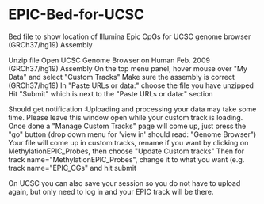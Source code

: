 # EPIC-Bed-for-UCSC
Bed file to show location of Illumina Epic CpGs for UCSC genome browser (GRCh37/hg19) Assembly

Unzip file
Open UCSC Genome Browser on Human Feb. 2009 (GRCh37/hg19) Assembly
On the top menu panel, hover mouse over "My Data" and select "Custom Tracks"
Make sure the assembly is correct (GRCh37/hg19)
In "Paste URLs or data:" choose the file you have unzipped
Hit "Submit" which is next to the "Paste URLs or data:" section

Should get notification :Uploading and processing your data may take some time. Please leave this window open while your custom track is loading.
Once done a "Manage Custom Tracks" page will come up, just press the "go" button (drop down menu for 'view in' should read: "Genome Browser")
Your file will come up in custom tracks, rename if you want by clicking on MethylationEPIC_Probes, then choose "Update Custom tracks"
Then for track name="MethylationEPIC_Probes", change it to what you want (e.g. track name="EPIC_CGs" and hit submit

On UCSC you can also save your session so you do not have to upload again, but only need to log in and your EPIC track will be there.

